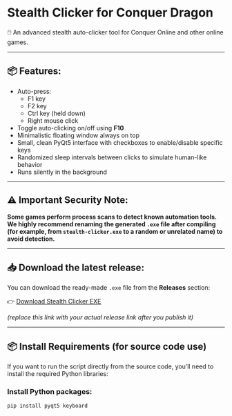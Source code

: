 # Stealth Clicker for Conquer Dragon

🖱️ An advanced stealth auto-clicker tool for Conquer Online and other online games.

---

## 📦 Features:

- Auto-press:
  - F1 key
  - F2 key
  - Ctrl key (held down)
  - Right mouse click
- Toggle auto-clicking on/off using **F10**
- Minimalistic floating window always on top
- Small, clean PyQt5 interface with checkboxes to enable/disable specific keys
- Randomized sleep intervals between clicks to simulate human-like behavior
- Runs silently in the background

---

## ⚠️ Important Security Note:

**Some games perform process scans to detect known automation tools.  
We highly recommend renaming the generated `.exe` file after compiling (for example, from `stealth-clicker.exe` to a random or unrelated name) to avoid detection.**

---

## 📥 Download the latest release:

You can download the ready-made `.exe` file from the **Releases** section:  

👉 [Download Stealth Clicker EXE](https://github.com/hossamsalem4/stealth-clicker/releases)

*(replace this link with your actual release link after you publish it)*

---

## 📦 Install Requirements (for source code use)

If you want to run the script directly from the source code, you’ll need to install the required Python libraries:

### Install Python packages:
```bash
pip install pyqt5 keyboard

